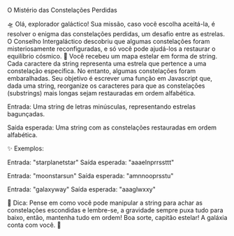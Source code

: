 O Mistério das Constelações Perdidas

🛸 Olá, explorador galáctico! Sua missão, caso você escolha aceitá-la, é resolver o enigma das constelações perdidas, um desafio entre as estrelas. 
O Conselho Intergaláctico descobriu que algumas constelações foram misteriosamente reconfiguradas, e só você pode ajudá-los a restaurar o equilíbrio cósmico. 🌌
Você recebeu um mapa estelar em forma de string. Cada caractere da string representa uma estrela que pertence a uma constelação específica. 
No entanto, algumas constelações foram embaralhadas. Seu objetivo é escrever uma função em Javascript que, dada uma string, reorganize os caracteres para que as constelações (substrings) mais longas sejam restauradas em ordem alfabética.

Entrada: Uma string de letras minúsculas, representando estrelas bagunçadas.

Saída esperada: Uma string com as constelações restauradas em ordem alfabética.


✨ Exemplos:

Entrada: "starplanetstar"
Saída esperada: "aaaelnprrssttt"

Entrada: "moonstarsun"
Saída esperada: "amnnooprsstu"

Entrada: "galaxyway"
Saída esperada: "aaaglwxxy"



📝 Dica: Pense em como você pode manipular a string para achar as constelações escondidas e lembre-se, a gravidade sempre puxa tudo para baixo, então, mantenha tudo em ordem!
Boa sorte, capitão estelar! A galáxia conta com você. 🚀
